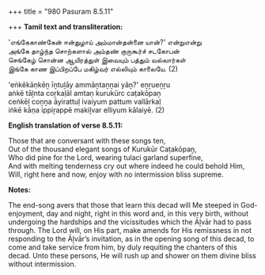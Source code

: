 +++
title = "980 Pasuram 8.5.11"

+++
**Tamil text and transliteration:**

'எங்கேகாண்கேன் ஈன்துழாய் அம்மான்தன்னை யான்?' என்றுஎன்று  
அங்கே தாழ்ந்த சொற்களால் அம்தண் குருகூர்ச் சடகோபன்  
செங்கேழ் சொன்ன ஆயிரத்துள் இவையும் பத்தும் வல்லார்கள்  
இங்கே காண இப்பிறப்பே மகிழ்வர் எல்லியும் காலையே. (2)

'eṅkēkāṇkēṉ īṉtuḻāy ammāṉtaṉṉai yāṉ?' eṉṟueṉṟu  
aṅkē tāḻnta coṟkaḷāl amtaṇ kurukūrc caṭakōpaṉ  
ceṅkēḻ coṉṉa āyirattuḷ ivaiyum pattum vallārkaḷ  
iṅkē kāṇa ippiṟappē makiḻvar elliyum kālaiyē. (2)

**English translation of verse 8.5.11:**

Those that are conversant with these songs ten,  
Out of the thousand elegant songs of Kurukūr Caṭakōpaṉ,  
Who did pine for the Lord, wearing tulaci garland superfine,  
And with melting tenderness cry out where indeed he could behold Him,  
Will, right here and now, enjoy with no intermission bliss supreme.

**Notes:**

The end-song avers that those that learn this decad will Me steeped in God-enjoyment, day and night, right in this word and, in this very birth, without undergoing the hardships and the vicissitudes which the Āḻvār had to pass through. The Lord will, on His part, make amends for His remissness in not responding to the Āḻvār’s invitation, as in the opening song of this decad, to come and take service from him, by duly requiting the chanters of this decad. Unto these persons, He will rush up and shower on them divine bliss without intermission.


